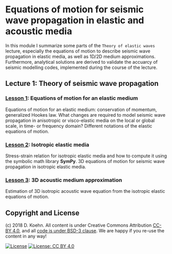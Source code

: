 # Equations of motion for seismic wave propagation in elastic and acoustic media

In this module I summarize some parts of the `Theory of elastic waves` lecture, especially the equations of motion to describe seismic wave propagation in elastic media, as well as 1D/2D medium approximations. Furthermore, analytical 
solutions are derived to validate the accuarcy of seismic modelling codes, implemented during the course of the lecture.

## Lecture 1: Theory of seismic wave propagation

### [Lesson 1](http://nbviewer.ipython.org/urls/github.com/daniel-koehn/Theory-of-seismic-waves-II/tree/master/01_Analytical_solutions/1_Equations_of_motion_elastic_medium.ipynb): Equations of motion for an elastic medium

Equations of motion for an elastic medium: conservation of momentum, generalized Hookes law. What changes are required to model seismic wave propagation in anisotropic or visco-elastic media on the local or global scale, in 
time- or frequency domain? Different notations of the elastic equations of motion.

### [Lesson 2](http://nbviewer.ipython.org/urls/github.com/daniel-koehn/Theory-of-seismic-waves-II/tree/master/01_Analytical_solutions/2_Isotropic_elastic_medium.ipynb): Isotropic elastic media

Stress-strain relation for isotropic elastic media and how to compute it using the symbolic math library **SymPy**. 3D equations of motion for seismic wave propagation in isotropic elastic media.

### [Lesson 3](http://nbviewer.ipython.org/urls/github.com/daniel-koehn/Theory-of-seismic-waves-II/tree/master/01_Analytical_solutions/3_Acoustic_medium.ipynb): 3D acoustic medium approximation

Estimation of 3D isotropic acoustic wave equation from the isotropic elastic equations of motion.

## Copyright and License

(c) 2018 D. Koehn. All content is under Creative Commons Attribution [CC-BY 4.0](https://creativecommons.org/licenses/by/4.0/legalcode.txt), and all [code is under BSD-3 clause](https://github.com/engineersCode/EngComp/blob/master/LICENSE). We are happy if you re-use the content in any way!

[![License](https://img.shields.io/badge/License-BSD%203--Clause-blue.svg)](https://opensource.org/licenses/BSD-3-Clause) [![License: CC BY 4.0](https://img.shields.io/badge/License-CC%20BY%204.0-lightgrey.svg)](https://creativecommons.org/licenses/by/4.0/)
